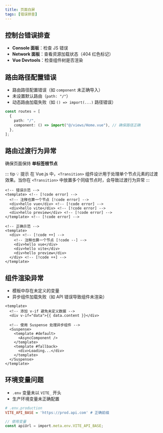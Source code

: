 ```yaml
---
title: 页面白屏
tags: [错误排查]
---
```


## 控制台错误排查

- **Console 面板**：检查 JS 错误
- **Network 面板**：查看资源加载状态（404 红色标记）
- **Vue Devtools**：检查组件树是否渲染

## 路由路径配置错误

- 路由路径配置错误（如 `component` 未正确导入）
- 未设置默认路由（`path: "/"`）
- 动态路由加载失败（如 `() => import(...)` 路径错误）

```ts [src/router/modules/ruotes.ts]
const routes = [
  {
    path: "/",
    component: () => import("@/views/Home.vue"), // 确保路径正确
  },
];
```

## 路由过渡行为异常

确保页面保持 **单标签根节点**

::: tip 💡 提示
在 Vue.js 中，`<Transition>` 组件设计用于处理单个节点元素的过渡效果。当你在 `<Transition>` 中放置多个同级节点时，会导致过渡行为异常
:::

```vue [vue]
<!-- 错误示范 -->
<template> <!-- [!code error] -->
  <!-- 注释也算一个节点 [!code error] -->
  <div>hello vue</div> <!-- [!code error] -->
  <div>hello vite</div> <!-- [!code error] -->
  <div>hello preview</div> <!-- [!code error] -->
</template> <!-- [!code error] -->

<!-- 正确示范 -->
<template>
  <div> <!-- [!code ++] -->
    <!-- 注释也算一个节点 [!code --] -->
    <div>hello vue</div>
    <div>hello vite</div>
    <div>hello preview</div>
  </div> <!-- [!code ++] -->
</template>
```

## 组件渲染异常

- 模板中存在未定义的变量
- 异步组件加载失败（如 API 错误导致组件未渲染）

```vue [vue]
<template>
  <!-- 添加 v-if 避免未定义数据 -->
  <div v-if="data">{{ data.content }}</div>

  <!-- 使用 Suspense 处理异步组件 -->
  <Suspense>
    <template #default>
      <AsyncComponent />
    </template>
    <template #fallback>
      <div>Loading...</div>
    </template>
  </Suspense>
</template>
```

## 环境变量问题

- `.env` 变量未以 `VITE_` 开头
- 生产环境变量未正确配置

```ini [.env.production]
# .env.production
VITE_API_BASE = 'https://prod.api.com' # 正确前缀
```

```ts
// 使用变量
const apiUrl = import.meta.env.VITE_API_BASE;
```
